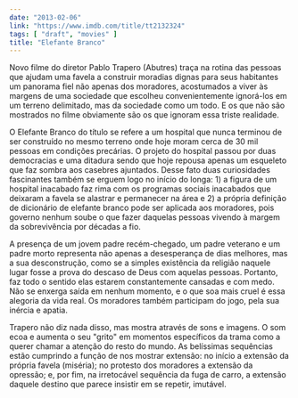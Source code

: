 ```yaml
---
date: "2013-02-06"
link: "https://www.imdb.com/title/tt2132324"
tags: [ "draft", "movies" ]
title: "Elefante Branco"
---
```

Novo filme do diretor Pablo Trapero (Abutres) traça na rotina das pessoas que ajudam uma favela a construir moradias dignas para seus habitantes um panorama fiel não apenas dos moradores, acostumados a viver às margens de uma sociedade que escolheu convenientemente ignorá-los em um terreno delimitado, mas da sociedade como um todo. E os que não são mostrados no filme obviamente são os que ignoram essa triste realidade.

O Elefante Branco do título se refere a um hospital que nunca terminou de ser construído no mesmo terreno onde hoje moram cerca de 30 mil pessoas em condições precárias. O projeto do hospital passou por duas democracias e uma ditadura sendo que hoje repousa apenas um esqueleto que faz sombra aos casebres ajuntados. Desse fato duas curiosidades fascinantes também se erguem logo no início do longa: 1) a figura de um hospital inacabado faz rima com os programas sociais inacabados que deixaram a favela se alastrar e permanecer na área e 2) a própria definição de dicionário de elefante branco pode ser aplicada aos moradores, pois governo nenhum soube o que fazer daquelas pessoas vivendo à margem da sobrevivência por décadas a fio.

A presença de um jovem padre recém-chegado, um padre veterano e um padre morto representa não apenas a desesperança de dias melhores, mas a sua desconstrução, como se a simples existência da religião naquele lugar fosse a prova do descaso de Deus com aquelas pessoas. Portanto, faz todo o sentido elas estarem constantemente cansadas e com medo. Não se enxerga saída em nenhum momento, e o que soa mais cruel é essa alegoria da vida real. Os moradores também participam do jogo, pela sua inércia e apatia.

Trapero não diz nada disso, mas mostra através de sons e imagens. O som ecoa e aumenta o seu "grito" em momentos específicos da trama como a querer chamar a atenção do resto do mundo. As belíssimas sequências estão cumprindo a função de nos mostrar extensão: no início a extensão da própria favela (miséria); no protesto dos moradores a extensão da opressão; e, por fim, na irretocável sequência da fuga de carro, a extensão daquele destino que parece insistir em se repetir, imutável.
